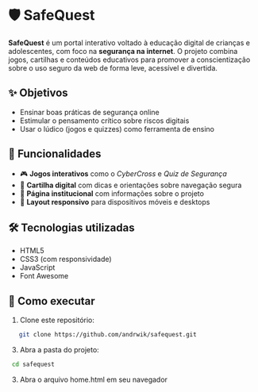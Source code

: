 # 🛡️ SafeQuest

**SafeQuest** é um portal interativo voltado à educação digital de crianças e adolescentes, com foco na **segurança na internet**. O projeto combina jogos, cartilhas e conteúdos educativos para promover a conscientização sobre o uso seguro da web de forma leve, acessível e divertida.

## ✨ Objetivos

- Ensinar boas práticas de segurança online  
- Estimular o pensamento crítico sobre riscos digitais  
- Usar o lúdico (jogos e quizzes) como ferramenta de ensino  

## 🧩 Funcionalidades

- 🎮 **Jogos interativos** como o *CyberCross* e *Quiz de Segurança*  
- 📘 **Cartilha digital** com dicas e orientações sobre navegação segura  
- 👥 **Página institucional** com informações sobre o projeto  
- 📱 **Layout responsivo** para dispositivos móveis e desktops  

## 🛠️ Tecnologias utilizadas

- HTML5  
- CSS3 (com responsividade)  
- JavaScript  
- Font Awesome  

## 🚀 Como executar

1. Clone este repositório:
```bash
   git clone https://github.com/andrwik/safequest.git
```

 3. Abra a pasta do projeto:
```bash
 cd safequest
```

3. Abra o arquivo home.html em seu navegador
